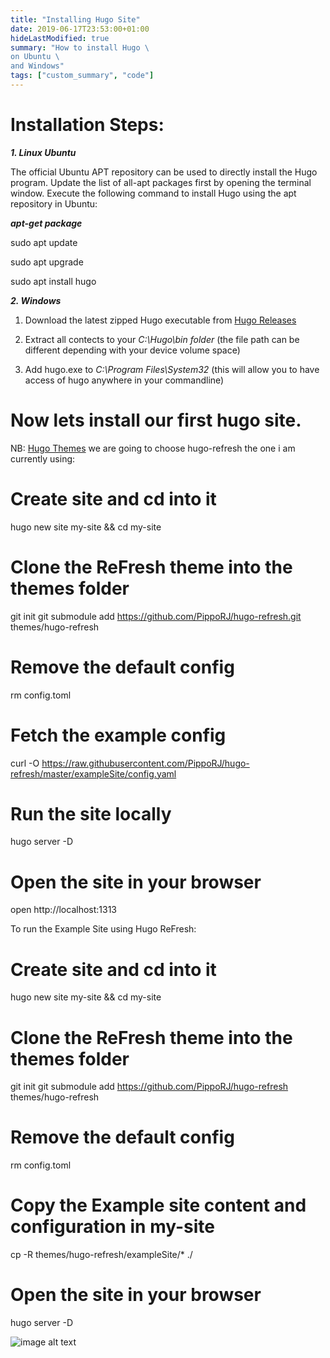 ```yaml
---
title: "Installing Hugo Site"
date: 2019-06-17T23:53:00+01:00
hideLastModified: true
summary: "How to install Hugo \
on Ubuntu \
and Windows"
tags: ["custom_summary", "code"]
---
```


# **Installation Steps:**


***1. Linux Ubuntu***
   
The official Ubuntu APT repository can be used to directly install the Hugo program.
Update the list of all-apt packages first by opening the terminal window.
Execute the following command to install Hugo using the apt repository in Ubuntu: 

 ***apt-get package***

 sudo apt update 

 sudo apt upgrade 

 sudo apt install hugo 


***2. Windows***
    
 1. Download the latest zipped Hugo executable from [Hugo Releases](https://github.com/gohugoio/hugo/releases)


2. Extract all contects to your *C:\Hugo\bin folder* (the file path can be different depending with your device volume space)

3. Add hugo.exe to *C:\Program Files\System32* (this will allow you to have access of hugo anywhere in your commandline)

# Now lets install our first hugo site.

NB: [Hugo Themes](https://themes.gohugo.io/themes/) we are going to choose hugo-refresh the one i am currently using:


# Create site and cd into it
hugo new site my-site && cd my-site

# Clone the ReFresh theme into the themes folder
git init
git submodule add https://github.com/PippoRJ/hugo-refresh.git themes/hugo-refresh

# Remove the default config
rm config.toml

# Fetch the example config
curl -O https://raw.githubusercontent.com/PippoRJ/hugo-refresh/master/exampleSite/config.yaml

# Run the site locally
hugo server -D

# Open the site in your browser
open http://localhost:1313

To run the Example Site using Hugo ReFresh:

# Create site and cd into it
hugo new site my-site && cd my-site

# Clone the ReFresh theme into the themes folder
git init
git submodule add https://github.com/PippoRJ/hugo-refresh themes/hugo-refresh

# Remove the default config
rm config.toml

# Copy the Example site content and configuration in my-site
cp -R themes/hugo-refresh/exampleSite/* ./

# Open the site in your browser

hugo server -D


![image alt text](/images/hug.png)